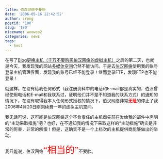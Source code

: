 ```yaml
---
title: 伯汉网络不要脸
date: '2006-05-16 22:42:52'
author: zrong
postid: '180'
slug: '180'
nicename: woowoo2
categories: news
tags:
  - host
---
```


在写了[Blog更换主机（千万不要购买伯汉网络的虚拟主机）](https://blog.zengrong.net/post/179.html)之后的第二天，也就是今天，我发现我的网站[多媒体空间](http://cai.mediasky.cn)仍然不能访问。于是去[伯汉网络](http://my.woowoo.cn)使用我的账号登录主机管理界面，发现我的账号已经不能登录！继而登录FTP，发现FTP也不能登录！

就这样，在没有给我任何形式（我注册资料中的电话和E-mail都是真实的，伯汉曾经使用电话和E-mail和我联系过，证明他们并不是不知道我的联系方式）的通知的情况下，在没有取得我本人任何形式授权的情况下，伯汉网络非常<span
style="color:red;font-weight:bold;">无耻</span>的停止了我2006年4月20日刚刚续费一年的虚拟主机空间。

我无话可说，这可能是伯汉网络这个不负责任的主机商先前在发给我的邮件中声明的“主动采取措施”吧？也好，在不通知我的情况下采取这样的“主动措施”确实是非常的厉害，非常的解恨！但是，这确实不是一个上档次的主机提供商能够做出的举动。

我只能说，伯汉网络<span
style="color:red;font-family:'黑体';font-size:30px;">“相当的”</span>不要脸。

